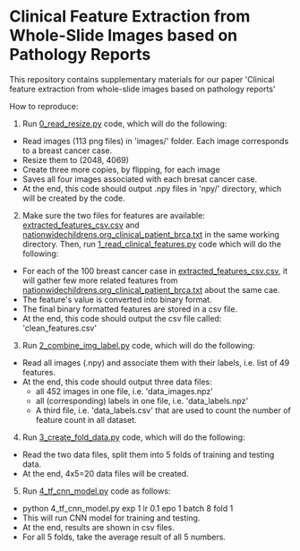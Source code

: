 # Clinical Feature Extraction from Whole-Slide Images based on Pathology Reports

This repository contains supplementary materials for our paper 'Clinical feature extraction from whole-slide images based on pathology reports'

How to reproduce:
1. Run [0_read_resize.py](0_read_resize.py) code, which will do the following:
  - Read images (113 png files) in 'images/' folder. Each image corresponds to a breast cancer case.
  - Resize them to (2048, 4069)
  - Create three more copies, by flipping, for each image
  - Saves all four images associated with each bresat cancer case.
  - At the end, this code should output .npy files in 'npy/' directory, which will be created by the code.
2. Make sure the two files for features are available: [extracted_features_csv.csv](extracted_features_csv.csv) and [nationwidechildrens.org_clinical_patient_brca.txt](nationwidechildrens.org_clinical_patient_brca.txt) in the same working directory. Then, run [1_read_clinical_features.py](1_read_clinical_features.py) code which will do the following:
  - For each of the 100 breast cancer case in [extracted_features_csv.csv](extracted_features_csv.csv), it will gather few more related features from [nationwidechildrens.org_clinical_patient_brca.txt](nationwidechildrens.org_clinical_patient_brca.txt) about the same cae.
  - The feature's value is converted into binary format.
  - The final binary formatted features are stored in a csv file.
  - At the end, this code should output the csv file called: 'clean_features.csv'
3. Run [2_combine_img_label.py](2_combine_img_label.py) code, which will do the following:
  - Read all images (.npy) and associate them with their labels, i.e. list of 49 features.
  - At the end, this code should output three data files:
    - all 452 images in one file, i.e. 'data_images.npz'
    - all (corresponding) labels in one file, i.e. 'data_labels.npz'
    - A third file, i.e. 'data_labels.csv' that are used to count the number of feature count in all dataset.
4. Run [3_create_fold_data.py](3_create_fold_data.py) code, which will do the following:
  - Read the two data files, split them into 5 folds of training and testing data.
  - At the end, 4x5=20 data files will be created.
5. Run [4_tf_cnn_model.py](4_tf_cnn_model.py) code as follows:
  - python 4_tf_cnn_model.py exp 1 lr 0.1 epo 1 batch 8 fold 1
  - This will run CNN model for training and testing.
  - At the end, results are shown in csv files.
  - For all 5 folds, take the average result of all 5 numbers.
